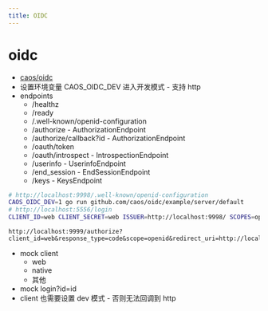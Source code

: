 ```yaml
---
title: OIDC
---
```


# oidc

- [caos/oidc](https://github.com/caos/oidc)
- 设置环境变量 CAOS_OIDC_DEV 进入开发模式 - 支持 http
- endpoints
  - /healthz
  - /ready
  - /.well-known/openid-configuration
  - /authorize - AuthorizationEndpoint
  - /authorize/callback?id - AuthorizationEndpoint
  - /oauth/token
  - /oauth/introspect - IntrospectionEndpoint
  - /userinfo - UserinfoEndpoint
  - /end_session - EndSessionEndpoint
  - /keys - KeysEndpoint

```bash
# http://localhost:9998/.well-known/openid-configuration
CAOS_OIDC_DEV=1 go run github.com/caos/oidc/example/server/default
# http://localhost:5556/login
CLIENT_ID=web CLIENT_SECRET=web ISSUER=http://localhost:9998/ SCOPES=openid PORT=5556 go run github.com/caos/oidc/example/client/app
```

```pre
http://localhost:9999/authorize?client_id=web&response_type=code&scope=openid&redirect_uri=http://localhost:9999/authorize/callback
```

- mock client
  - web
  - native
  - 其他
- mock login?id=id
- client 也需要设置 dev 模式 - 否则无法回调到 http
